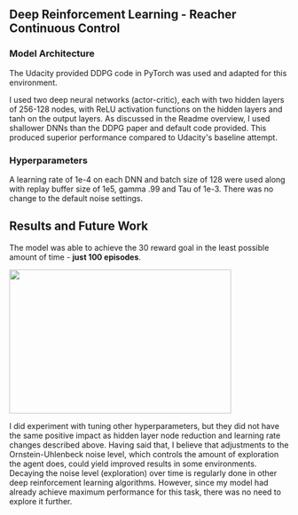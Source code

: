 ## Deep Reinforcement Learning - Reacher Continuous Control

### Model Architecture
The Udacity provided DDPG code in PyTorch was used and adapted for this environment. 

I used two deep neural networks (actor-critic), each with two hidden layers of 256-128 nodes, with ReLU activation functions on the hidden layers and tanh on the output layers. As discussed in the Readme overview, I used shallower DNNs than the DDPG paper and default code provided. This produced superior performance compared to Udacity's baseline attempt.


### Hyperparameters
A learning rate of 1e-4 on each DNN and batch size of 128 were used along with replay buffer size of 1e5, gamma .99 and Tau of 1e-3. There was no change to the default noise settings.


## Results and Future Work

The model was able to achieve the 30 reward goal in the least possible amount of time - <strong>just 100 episodes</strong>.

<img src="Results_Graph.png" width="400" height="260" />

I did experiment with tuning other hyperparameters, but they did not have the same positive impact as hidden layer node reduction and learning rate changes described above. Having said that, I believe that adjustments to the Ornstein-Uhlenbeck noise level, which controls the amount of exploration the agent does, could yield improved results in some environments. Decaying the noise level (exploration) over time is regularly done in other deep reinforcement learning algorithms. However, since my model had already achieve maximum performance for this task, there was no need to explore it further.
